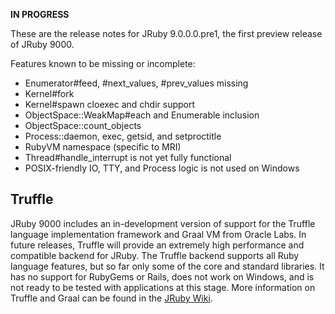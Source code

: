 **IN PROGRESS**

These are the release notes for JRuby 9.0.0.0.pre1, the first preview release of JRuby 9000.

Features known to be missing or incomplete:

* Enumerator#feed, #next_values, #prev_values missing
* Kernel#fork
* Kernel#spawn cloexec and chdir support
* ObjectSpace::WeakMap#each and Enumerable inclusion
* ObjectSpace::count_objects
* Process::daemon, exec, getsid, and setproctitle
* RubyVM namespace (specific to MRI)
* Thread#handle_interrupt is not yet fully functional
* POSIX-friendly IO, TTY, and Process logic is not used on Windows

## Truffle

JRuby 9000 includes an in-development version of support for the Truffle language implementation framework and Graal VM from Oracle Labs. In future releases, Truffle will provide an extremely high performance and compatible backend for JRuby. The Truffle backend supports all Ruby language features, but so far only some of the core and standard libraries. It has no support for RubyGems or Rails, does not work on Windows, and is not ready to be tested with applications at this stage. More information on Truffle and Graal can be found in the [JRuby Wiki](https://github.com/jruby/jruby/wiki/Truffle).